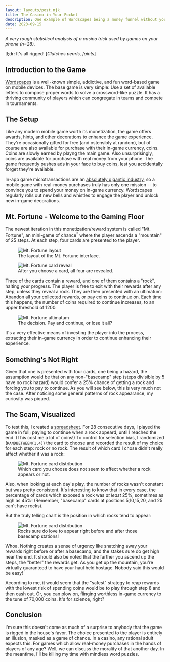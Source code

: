 ```yaml
---
layout: layouts/post.njk
title: The Casino in Your Pocket
description: One example of Wordscapes being a money funnel without you even realizing it.
date: 2023-09-15
---
```


_A very rough statistical analysis of a casino trick used by games on your phone (n=28)._

tl;dr: It's all rigged! [_Clutches pearls, faints_]

## Introduction to the Game


[Wordscapes](https://en.wikipedia.org/wiki/Wordscapes) is a well-known simple, addictive, and fun word-based game on mobile devices. The base game is very simple: Use a set of available letters to compose proper words to solve a crossword-like puzzle. It has a thriving community of players which can congregate in teams and compete in tournaments.

## The Setup

Like any modern mobile game worth its monetization, the game offers awards, hints, and other decorations to enhance the game experience. They're occasionally gifted for free (and ostensibly at random), but of course are also available for purchase with their in-game currency, coins. Coins are slowly earned by playng the main game. Also  unsurprisingly, coins are available for purchase with real money from your phone. The game frequently pushes ads in your face to buy coins, lest you accidentally forget they're available.

In-app game microtransactions are an [absolutely gigantic industry](https://medium.com/shopify-gaming/mobile-gaming-is-a-50b-industry-but-only-5-of-players-are-spending-money-f7f3375dd959), so a mobile game with real-money purchases truly has only one mission -- to convince you to spend your money on in-game currency. Wordscapes regularly rolls out new bells and whistles to engage the player and unlock new in-game decorations. 

## Mt. Fortune - Welcome to the Gaming Floor

The newest iteration in this monetization/reward system is called "Mt. Fortune", an mini-game of chance<sup>*</sup> where the player ascends a "mountain" of 25 steps. At each step, four cards are presented to the player. 

<figure>
  <img src="/img/mt-fortune-1.png" alt="Mt. Fortune layout" />
  <figcaption>The layout of the Mt. Fortune interface.</figcaption>
</figure>

<figure>
  <img src="/img/mt-fortune-2.png" alt="Mt. Fortune card reveal" />
  <figcaption>After you choose a card, all four are revealed.</figcaption>
</figure>

Three of the cards contain a reward, and one of them contains a "rock", halting your progress. The player is free to exit with their rewards after any step, unless they reveal a rock. They are then presented with an ultimatum: Abandon all your collected rewards, or pay coins to continue on. Each time this happens, the number of coins required to continue increases, to an upper threshold of 1200.

<figure>
  <img src="/img/mt-fortune-3.png" alt="Mt. Fortune ultimatum" />
  <figcaption>The decision. Pay and continue, or lose it all?</figcaption>
</figure>

It's a very effective means of investing the player into the process, extracting their in-game currency in order to continue enhancing their experience.

## Something's Not Right

Given that one is presented with four cards, one being a hazard, the assumption would be that on any non-"basecamp" step (steps divisible by 5 have no rock hazard) would confer a 25% chance of getting a rock and forcing you to pay to continue. As you will see below, this is very much not the case. After noticing some general patterns of rock appearance, my curiosity was piqued.

## The Scam, Visualized

To test this, I created a [spreadsheet](/img/mt-fortune.xlsx). For 28 consecutive days, I played the game in full; paying to continue when a rock appeard, until I reached the end. (This cost me a lot of coins!) To control for selection bias, I randomized (`RANDBETWEEN(1,4)`) the card to choose and recorded the result of my choice for each step: rock or no rock. The result of which card I chose didn't really affect whether it was a rock:

<figure class="chart">
  <img src="/img/mt-fortune-by-card.png" alt="Mt. Fortune card distribution" />
  <figcaption>Which card you choose does not seem to affect whether a rock appears or not.</figcaption>
</figure>

Also, when looking at each day's play, the number of rocks wasn't constant but was pretty consistent. It's interesting to know that in every case, the percentage of cards which exposed a rock was _at least_ 25%, sometimes as high as 45%! (Remember, "basecamp" cards at positions 5,10,15,20, and 25 can't have rocks).

But the truly telling chart is the position in which rocks tend to appear:

<figure class="chart">
  <img src="/img/mt-fortune-by-level.png" alt="Mt. Fortune card distribution" />
  <figcaption>Rocks sure do love to appear right before and after those basecamp stations!</figcaption>
</figure>

Whoa. Nothing creates a sense of urgency like snatching away your rewards right before or after a basecamp, and the stakes sure do get high near the end. It should also be noted that the farther you ascend up the steps, the "better" the rewards get. As you get up the mountain, you're virtually guaranteed to have your haul held hostage. Nobody said this would be easy!

According to me, it would seem that the "safest" strategy to reap rewards with the lowest risk of spending coins would be to play through step 8 and then cash out. Or, you can plow on, flinging worthless in-game currency to the tune of 70,000 coins. It's for science, right?

## Conclusion

I'm sure this doesn't come as much of a surprise to anybody that the game is rigged in the house's favor. The choice presented to the player is entirely an illusion, masked as a game of chance. In a casino, any rational adult expects this. For games which allow real-money purchases in the hands of players of any age? Well, we can discuss the morality of that another day. In the meantime, I'll be killing my time with mindless word puzzles.
